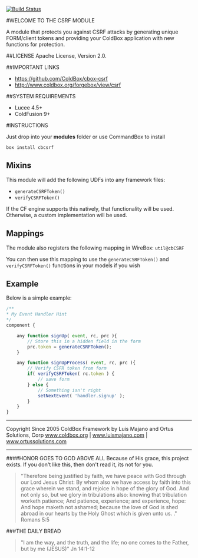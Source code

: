 [![Build Status](https://travis-ci.org/ColdBox/cbox-csrf.svg?branch=master)](https://travis-ci.org/ColdBox/cbox-csrf)

#WELCOME TO THE CSRF MODULE

A module that protects you against CSRF attacks by generating unique FORM/client tokens and providing your ColdBox application with new functions for protection.

##LICENSE
Apache License, Version 2.0.

##IMPORTANT LINKS
- https://github.com/ColdBox/cbox-csrf
- http://www.coldbox.org/forgebox/view/csrf

##SYSTEM REQUIREMENTS
- Lucee 4.5+
- ColdFusion 9+

#INSTRUCTIONS

Just drop into your **modules** folder or use CommandBox to install

`box install cbcsrf`

## Mixins
This module will add the following UDFs into any framework files: 

- `generateCSRFToken()`
- `verifyCSRFToken()`

If the CF engine supports this natively, that functionality will be used.  Otherwise, a custom implementation will be used.  

## Mappings
The module also registers the following mapping in WireBox: `util@cbCSRF`

You can then use this mapping to use the `generateCSRFToken()` and `verifyCSRFToken()` functions in your models if you wish

## Example
Below is a simple example:

```js
/**
* My Event Handler Hint
*/
component {

    any function signUp( event, rc, prc ){
        // Store this in a hidden field in the form
        prc.token = generateCSRFToken();
    }

    any function signUpProcess( event, rc, prc ){
        // Verify CSFR token from form
        if( verifyCSRFToken( rc.token ) {
            // save form
        } else {
            // Something isn't right
            setNextEvent( 'handler.signup' );
        }
    }
}
```

********************************************************************************
Copyright Since 2005 ColdBox Framework by Luis Majano and Ortus Solutions, Corp
www.coldbox.org | www.luismajano.com | www.ortussolutions.com
********************************************************************************
####HONOR GOES TO GOD ABOVE ALL
Because of His grace, this project exists. If you don't like this, then don't read it, its not for you.

>"Therefore being justified by faith, we have peace with God through our Lord Jesus Christ:
By whom also we have access by faith into this grace wherein we stand, and rejoice in hope of the glory of God.
And not only so, but we glory in tribulations also: knowing that tribulation worketh patience;
And patience, experience; and experience, hope:
And hope maketh not ashamed; because the love of God is shed abroad in our hearts by the 
Holy Ghost which is given unto us. ." Romans 5:5

###THE DAILY BREAD
 > "I am the way, and the truth, and the life; no one comes to the Father, but by me (JESUS)" Jn 14:1-12